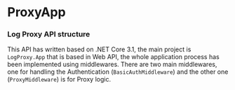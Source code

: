 # ProxyApp
### Log Proxy API structure
This API has written based on .NET Core 3.1, the main project is `LogProxy.App` that is based in Web API, the whole application process has been implemented using middlewares.
There are two main middlewares, one for handling the Authentication (`BasicAuthMiddleware`) and the other one (`ProxyMiddleware`) is for Proxy logic.
